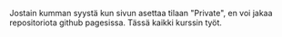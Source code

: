 Jostain kumman syystä kun sivun asettaa tilaan "Private", en voi jakaa repositoriota github pagesissa. Tässä kaikki kurssin työt. 
